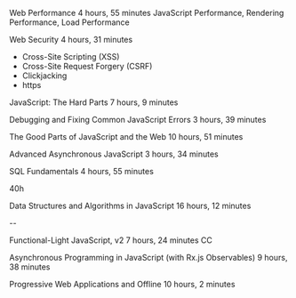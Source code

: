

Web Performance
  4 hours, 55 minutes
 JavaScript Performance, Rendering Performance, Load Performance

Web Security
 4 hours, 31 minutes
 - Cross-Site Scripting (XSS)
 - Cross-Site Request Forgery (CSRF)
 - Clickjacking
 - https

JavaScript: The Hard Parts
  7 hours, 9 minutes

Debugging and Fixing Common JavaScript Errors
  3 hours, 39 minutes

The Good Parts of JavaScript and the Web
  10 hours, 51 minutes 

Advanced Asynchronous JavaScript
  3 hours, 34 minutes

SQL Fundamentals
  4 hours, 55 minutes

40h


Data Structures and Algorithms in JavaScript
  16 hours, 12 minutes


--

Functional-Light JavaScript, v2
  7 hours, 24 minutes CC

Asynchronous Programming in JavaScript (with Rx.js Observables)
  9 hours, 38 minutes 

Progressive Web Applications and Offline
  10 hours, 2 minutes

